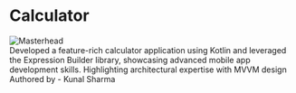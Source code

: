 # Calculator

![Masterhead](https://cdn-icons-png.flaticon.com/128/7378/7378257.png)
<br>
Developed a feature-rich calculator application using Kotlin and leveraged the Expression Builder library, showcasing advanced mobile app development skills. Highlighting architectural expertise with MVVM design
<br>
Authored by - Kunal Sharma
